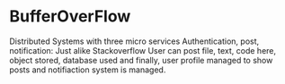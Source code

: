 
# BufferOverFlow
Distributed Systems with three micro services Authentication, post, notification: Just alike Stackoverflow
User can post file, text, code here, object stored, database used and finally,
user profile managed to show posts and notifiaction system is managed.
